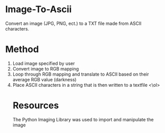 # Image-To-Ascii
Convert an image (JPG, PNG, ect.) to a TXT file made from ASCII characters.

# Method
<ol><li> Load image specified by user
  <li> Convert image to RGB mapping
  <li> Loop through RGB mapping and translate to ASCII based on their average RGB value (darkness)
    <li> Place ASCII characters in a string that is then written to a textfile
     <\ol>
    
# Resources
The Python Imaging Library was used to import and manipulate the image
